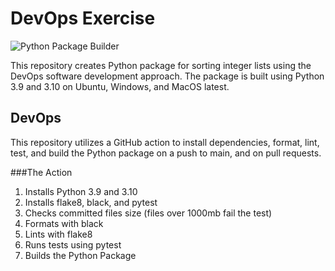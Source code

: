 # DevOps Exercise
![Python Package Builder](https://github.com/github/docs/actions/workflows/main.yml/badge.svg)

This repository creates Python package for sorting integer 
lists using the DevOps software development approach. The
package is built using Python 3.9 and 3.10 on Ubuntu, Windows,
and MacOS latest.

## DevOps
This repository utilizes a GitHub action to install dependencies,
format, lint, test, and build the Python package on a push to main, and on pull requests.

###The Action

1. Installs Python 3.9 and 3.10
2. Installs flake8, black, and pytest
3. Checks committed files size (files over 1000mb fail the test)
4. Formats with black
5. Lints with flake8
6. Runs tests using pytest
7. Builds the Python Package


  
